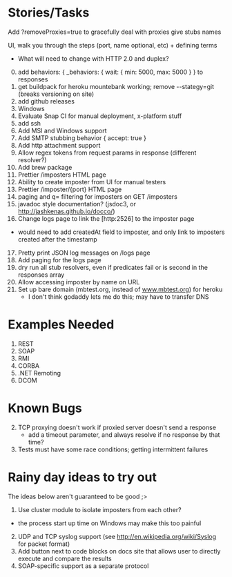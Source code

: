 Stories/Tasks
=============

Add ?removeProxies=true to gracefully deal with proxies
give stubs names

UI, walk you through the steps (port, name optional, etc) + defining terms

- What will need to change with HTTP 2.0 and duplex?

0. add behaviors: { _behaviors: { wait: { min: 5000, max: 5000 } } to responses
0. get buildpack for heroku mountebank working; remove --stategy=git (breaks versioning on site)
0. add github releases
0. Windows
1. Evaluate Snap CI for manual deployment, x-platform stuff
4. add ssh
6. Add MSI and Windows support
7. Add SMTP stubbing behavior { accept: true }
8. Add http attachment support
9. Allow regex tokens from request params in response (different resolver?)
3. Add brew package
10. Prettier /imposters HTML page
11. Ability to create imposter from UI for manual testers
12. Prettier /imposter/{port} HTML page
13. paging and q= filtering for imposters on GET /imposters
14. javadoc style documentation? (jsdoc3, or http://jashkenas.github.io/docco/)
16. Change logs page to link the [http:2526] to the imposter page
  - would need to add createdAt field to imposter, and only link to imposters created after the timestamp
17. Pretty print JSON log messages on /logs page
17. Add paging for the logs page
20. dry run all stub resolvers, even if predicates fail or is second in the responses array
21. Allow accessing imposter by name on URL
22. Set up bare domain (mbtest.org, instead of www.mbtest.org) for heroku
      - I don't think godaddy lets me do this; may have to transfer DNS

Examples Needed
===============
1. REST
2. SOAP
3. RMI
4. CORBA
5. .NET Remoting
6. DCOM

Known Bugs
==========
2. TCP proxying doesn't work if proxied server doesn't send a response
   - add a timeout parameter, and always resolve if no response by that time?
3. Tests must have some race conditions; getting intermittent failures

Rainy day ideas to try out
=================================
The ideas below aren't guaranteed to be good ;>

1. Use cluster module to isolate imposters from each other?
  - the process start up time on Windows may make this too painful
2. UDP and TCP syslog support (see http://en.wikipedia.org/wiki/Syslog for packet format)
3. Add button next to code blocks on docs site that allows user to directly execute and compare the results
4. SOAP-specific support as a separate protocol
